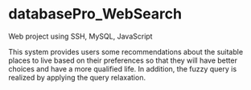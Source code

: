 # databasePro_WebSearch
Web project using SSH, MySQL, JavaScript


This system provides users some recommendations about the suitable places to live based on their preferences so that they will have better choices and have a more qualified life. In addition, the fuzzy query is realized by applying the query relaxation.
